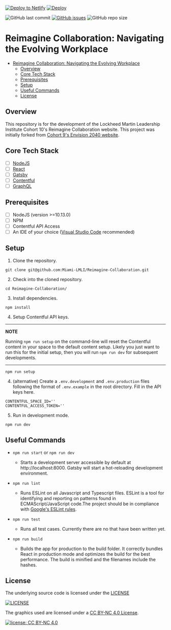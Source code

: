 [![Deploy to Netlify](https://www.netlify.com/img/deploy/button.svg)](https://app.netlify.com/start/deploy?repository=https://github.com/Miami-LMLI/Envision-2040)
[![Deploy](https://www.herokucdn.com/deploy/button.svg)](https://heroku.com/deploy?template=https://github.com/Miami-LMLI/Envision-2040)

![GitHub last commit](https://img.shields.io/github/last-commit/Miami-LMLI/Reimagine-Collaboration)
[![GitHub issues](https://img.shields.io/github/issues/Miami-LMLI/Envision-2040)](https://github.com/Miami-LMLI/Reimagine-Collaboration/issues)
![GitHub repo size](https://img.shields.io/github/repo-size/Miami-LMLI/Reimagine-Collaboration)

# Reimagine Collaboration: Navigating the Evolving Workplace

- [Reimagine Collaboration: Navigating the Evolving Workplace](#reimagine-collaboration-navigating-the-evolving-workplace)
  - [Overview](#overview)
  - [Core Tech Stack](#core-tech-stack)
  - [Prerequisites](#prerequisites)
  - [Setup](#setup)
  - [Useful Commands](#useful-commands)
  - [License](#license)

<a name="overview"/></a>
## Overview
This repository is for the development of the Lockheed Martin Leadership Institute Cohort 10's Reimagine Collaboration website. This project was initially forked from [Cohort 9's Envision 2040 website](https://github.com/Miami-LMLI/Envision-2040).

<a name="tech"/></a>
## Core Tech Stack
- [ ] [NodeJS](https://nodejs.org/)
- [ ] [React](https://reactjs.org/)
- [ ] [Gatsby](https://www.gatsbyjs.com/)
- [ ] [Contentful](https://www.contentful.com/)
- [ ] [GraphQL](https://graphql.org/)

<a name="prereq"/></a>
## Prerequisites
- [ ] NodeJS (version >=10.13.0)
- [ ] NPM
- [ ] Contentful API Access
- [ ] An IDE of your choice ([Visual Studio Code](https://code.visualstudio.com/) recommended)

<a name="setup"/></a>
## Setup
1. Clone the repository.
```
git clone git@github.com:Miami-LMLI/Reimagine-Collaboration.git
```

2. Check into the cloned repository.
```
cd Reimagine-Collaboration/
```

3. Install dependencies.
```
npm install
```

4. Setup Contentful API keys.
---
**NOTE**

Running `npm run setup` on the command-line will reset the Contentful content in your space to the default content setup. Likely you just want to run this for the initial setup, then you will run `npm run dev` for subsequent developments. 

---
```
npm run setup
```

4. (alternative) Create a `.env.development` and `.env.production` files following the format of `.env.example` in the root directory.
Fill in the API keys here.
```
CONTENTFUL_SPACE_ID=''
CONTENTFUL_ACCESS_TOKEN=''
```

5. Run in development mode.
```
npm run dev
```

<a name="useful"/></a>
## Useful Commands
- `npm run start` or `npm run dev`
  - Starts a development server accessible by default at http://localhost:8000. Gatsby will start a hot-reloading development environment.

- `npm run lint`
  - Runs ESLint on all Javascript and Typescript files. ESLint is a tool for identifying and reporting on patterns found in ECMAScript/JavaScript code.The project should be in compliance with [Google's ESLint rules](https://github.com/google/eslint-config-google).

- `npm run test`
  - Runs all test cases. Currently there are no that have been written yet.

- `npm run build`
  - Builds the app for production to the build folder.
It correctly bundles React in production mode and optimizes the build for the best performance. The build is minified and the filenames include the hashes.


<a name="license"/></a>
## License

The underlying source code is licensed under the [LICENSE](https://github.com/Miami-LMLI/Reimagine-Collaboration/blob/main/LICENSE.md)

[![LICENSE](https://img.shields.io/badge/LICENSE-grey.svg)](https://github.com/Miami-LMLI/Reimagine-Collaboration/blob/main/LICENSE.md)

The graphics used are licensed under a [CC BY-NC 4.0 License](https://licensebuttons.net/l/by-nc/4.0/80x15.png).

[![license: CC BY-NC 4.0](https://img.shields.io/badge/license-CC%20BY--NC%204.0-lightgrey.svg)](http://creativecommons.org/licenses/by-nc/4.0/)
